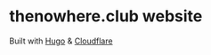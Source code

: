 # thenowhere.club website

Built with [Hugo](https://gohugo.io/) & [Cloudflare](https://www.cloudflare.com/)
